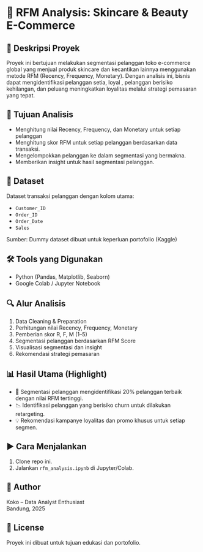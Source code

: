 # 🎯 RFM Analysis: Skincare & Beauty E-Commerce

## 📌 Deskripsi Proyek
Proyek ini bertujuan melakukan segmentasi pelanggan toko e-commerce global yang menjual produk skincare dan kecantikan lainnya menggunakan metode RFM (Recency, Frequency, Monetary). Dengan analisis ini, bisnis dapat mengidentifikasi pelanggan setia, loyal , pelanggan berisiko kehilangan, dan peluang meningkatkan loyalitas melalui strategi pemasaran yang tepat.

## 🎯 Tujuan Analisis
- Menghitung nilai Recency, Frequency, dan Monetary untuk setiap pelanggan
- Menghitung skor RFM untuk setiap pelanggan berdasarkan data transaksi.
- Mengelompokkan pelanggan ke dalam segmentasi yang bermakna.
- Memberikan insight untuk hasil segmentasi pelanggan.

## 🧾 Dataset
Dataset transaksi pelanggan dengan kolom utama:
- `Customer_ID`
- `Order_ID`
- `Order_Date`
- `Sales`

Sumber: Dummy dataset dibuat untuk keperluan portofolio (Kaggle)

## 🛠️ Tools yang Digunakan
- Python (Pandas, Matplotlib, Seaborn)
- Google Colab / Jupyter Notebook

## 🔍 Alur Analisis
1. Data Cleaning & Preparation
2. Perhitungan nilai Recency, Frequency, Monetary
3. Pemberian skor R, F, M (1–5)
4. Segmentasi pelanggan berdasarkan RFM Score
5. Visualisasi segmentasi dan insight
6. Rekomendasi strategi pemasaran

## 📊 Hasil Utama (Highlight)
- 🎯 Segmentasi pelanggan mengidentifikasi 20% pelanggan terbaik dengan nilai RFM tertinggi.
- 📉 Identifikasi pelanggan yang berisiko churn untuk dilakukan retargeting.
- 💡 Rekomendasi kampanye loyalitas dan promo khusus untuk setiap segmen.

## ▶️ Cara Menjalankan
1. Clone repo ini.
2. Jalankan `rfm_analysis.ipynb` di Jupyter/Colab.

## 👤 Author
Koko – Data Analyst Enthusiast  
Bandung, 2025

## 📄 License
Proyek ini dibuat untuk tujuan edukasi dan portofolio.
